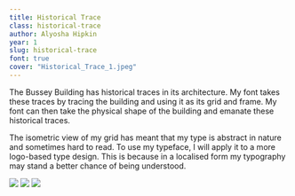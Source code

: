 ```yaml
---
title: Historical Trace
class: historical-trace
author: Alyosha Hipkin
year: 1
slug: historical-trace
font: true
cover: "Historical_Trace_1.jpeg"
---
```


The Bussey Building has historical traces in its architecture. My font takes these traces by tracing the building and using it as its grid and frame. My font can then take the physical shape of the building and emanate these historical traces.

The isometric view of my grid has meant that my type is abstract in nature and sometimes hard to read. To use my typeface, I will apply it to a more logo-based type design. This is because in a localised form my typography may stand a better chance of being understood.

![](/images/Historical_Trace_1.jpeg)
![](/images/Historical_Trace_2.jpeg)
![](/images/Historical_Trace_3.jpeg)
